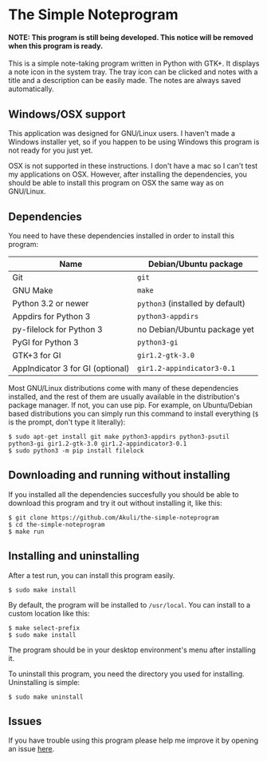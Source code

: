 # The Simple Noteprogram

#### NOTE: This program is still being developed. This notice will be removed when this program is ready.

This is a simple note-taking program written in Python with GTK+. It displays a note icon in the system tray. The tray icon can be clicked and notes with a title and a description can be easily made. The notes are always saved automatically.

## Windows/OSX support

This application was designed for GNU/Linux users. I haven't made a Windows installer yet, so if you happen to be using Windows this program is not ready for you just yet.

OSX is not supported in these instructions. I don't have a mac so I can't test my applications on OSX. However, after installing the dependencies, you should be able to install this program on OSX the same way as on GNU/Linux.

## Dependencies

You need to have these dependencies installed in order to install this program:

| Name                              | Debian/Ubuntu package             |
|-----------------------------------|-----------------------------------|
| Git                               | `git`                             |
| GNU Make                          | `make`                            |
| Python 3.2 or newer               | `python3` (installed by default)  |
| Appdirs for Python 3              | `python3-appdirs`                 |
| py-filelock for Python 3          | no Debian/Ubuntu package yet      |
| PyGI for Python 3                 | `python3-gi`                      |
| GTK+3 for GI                      | `gir1.2-gtk-3.0`                  |
| AppIndicator 3 for GI (optional)  | `gir1.2-appindicator3-0.1`        |

Most GNU/Linux distributions come with many of these dependencies installed, and the rest of them are usually available in the distribution's package manager. If not, you can use pip. For example, on Ubuntu/Debian based distributions you can simply run this command to install everything (`$` is the prompt, don't type it literally):

    $ sudo apt-get install git make python3-appdirs python3-psutil python3-gi gir1.2-gtk-3.0 gir1.2-appindicator3-0.1
    $ sudo python3 -m pip install filelock

## Downloading and running without installing

If you installed all the dependencies succesfully you should be able to download this program and try it out without installing it, like this:

    $ git clone https://github.com/Akuli/the-simple-noteprogram
    $ cd the-simple-noteprogram
    $ make run

## Installing and uninstalling

After a test run, you can install this program easily.

    $ sudo make install

By default, the program will be installed to `/usr/local`. You can install to a custom location like this:

    $ make select-prefix
    $ sudo make install

The program should be in your desktop environment's menu after installing it.

To uninstall this program, you need the directory you used for installing. Uninstalling is simple:

    $ sudo make uninstall

## Issues

If you have trouble using this program please help me improve it by opening an issue [here](https://github.com/Akuli/the-simple-noteprogram/issues).
